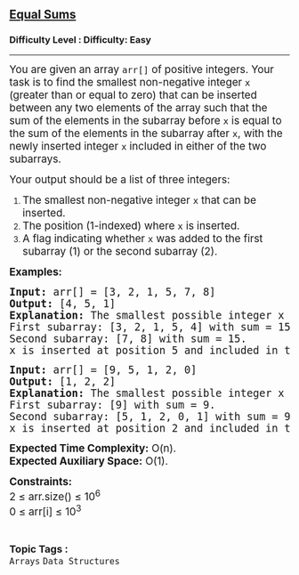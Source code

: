 <h2><a href="https://www.geeksforgeeks.org/problems/equal-sums4801/1?utm_medium=ml_article_practice_tab&utm_campaign=article_practice_tab&utm_source=geeksforgeeks">Equal Sums</a></h2><h3>Difficulty Level : Difficulty: Easy</h3><hr><div class="problems_problem_content__Xm_eO"><p><span style="font-size: 14pt;">You are given an array <code>arr[]</code> of positive integers. Your task is to find the smallest non-negative integer <code>x</code> (greater than or equal to zero) that can be inserted between any two elements of the array such that the sum of the elements in the subarray before <code>x</code> is equal to the sum of the elements in the subarray after <code>x</code>, with the newly inserted integer <code>x</code> included in either of the two subarrays.</span></p>
<p><span style="font-size: 14pt;">Your output should be a list of three integers:</span></p>
<ol>
<li><span style="font-size: 14pt;">The smallest non-negative integer <code>x</code> that can be inserted.</span></li>
<li><span style="font-size: 14pt;">The position (1-indexed) where <code>x</code> is inserted.</span></li>
<li><span style="font-size: 14pt;">A flag indicating whether <code>x</code> was added to the first subarray (1) or the second subarray (2).</span></li>
</ol>
<p><span style="font-size: 14pt;"><strong>Examples:</strong></span></p>
<pre><span style="font-size: 14pt;"><strong>Input: </strong>arr[] = [3, 2, 1, 5, 7, 8]
<strong>Output:</strong> [4, 5, 1]
<strong>Explanation:</strong> The smallest possible integer x = 4 can be inserted between 5 and 7, making the subarrays:
First subarray: [3, 2, 1, 5, 4] with sum = 15.
Second subarray: [7, 8] with sum = 15.
x is inserted at position 5 and included in the first subarray.</span></pre>
<pre><span style="font-size: 14pt;"><strong>Input: </strong>arr[] = [9, 5, 1, 2, 0]<strong>
Output: </strong>[1, 2, 2]<strong>
Explanation: </strong>The smallest possible integer x = 1 can be inserted between 9 and 5, making the subarrays:
First subarray: [9] with sum = 9.
Second subarray: [5, 1, 2, 0, 1] with sum = 9.
x is inserted at position 2 and included in the second subarray.<br></span></pre>
<p><span style="font-size: 14pt;"><strong>Expected Time Complexity:</strong>&nbsp;O(n).<br><strong>Expected Auxiliary Space:</strong>&nbsp;O(1).</span></p>
<p><span style="font-size: 14pt;"><strong>Constraints:<br></strong>2 ≤ arr.size() ≤ 10<sup>6<br></sup>0 ≤ arr[i] ≤ 10<sup>3</sup></span></p></div><br><p><span style=font-size:18px><strong>Topic Tags : </strong><br><code>Arrays</code>&nbsp;<code>Data Structures</code>&nbsp;